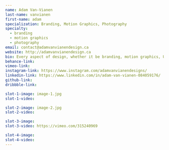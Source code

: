 ```yaml
---
name: Adam Van-Vianen
last-name: vanvianen
first-name: adam
specialization: Branding, Motion Graphics, Photography
specialty:
  - branding
  - motion graphics
  - photography
email: contact@adamvanvianendesign.ca
website: http://adamvanvianendesign.ca
bio: Every aspect of design, whether it be branding, motion graphics, UI/UX, logo design, packaging, web development, intrigues me. I like to dip my foot into every bit of it. From a young age I loved marketing and advertising, but I also had a passion for art. You put those two together and you have graphic design. Creativity is like a muscle, the more you use it, the stronger it gets. Graphic design allows me to gain a stronger creativity every day.
behance-link:
vimeo-link:
instagram-link: https://www.instagram.com/adamvanvianendesigns/
linkedin-link: https://www.linkedin.com/in/adam-van-vianen-084059176/
github-link:
dribbble-link:

slot-1-image: image-1.jpg
slot-1-video:

slot-2-image: image-2.jpg
slot-2-video:

slot-3-image:
slot-3-video: https://vimeo.com/315240969

slot-4-image:
slot-4-video:
---
```


